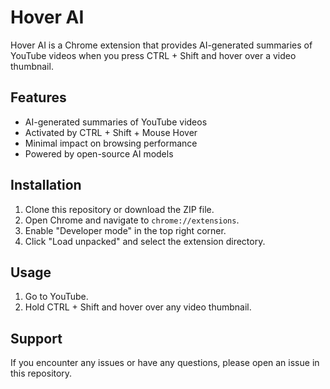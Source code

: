 # Hover AI

Hover AI is a Chrome extension that provides AI-generated summaries of YouTube videos when you press CTRL + Shift and hover over a video thumbnail.

## Features

- AI-generated summaries of YouTube videos
- Activated by CTRL + Shift + Mouse Hover
- Minimal impact on browsing performance
- Powered by open-source AI models

## Installation

1. Clone this repository or download the ZIP file.
2. Open Chrome and navigate to `chrome://extensions`.
3. Enable "Developer mode" in the top right corner.
4. Click "Load unpacked" and select the extension directory.

## Usage

1. Go to YouTube.
2. Hold CTRL + Shift and hover over any video thumbnail.

## Support

If you encounter any issues or have any questions, please open an issue in this repository.
